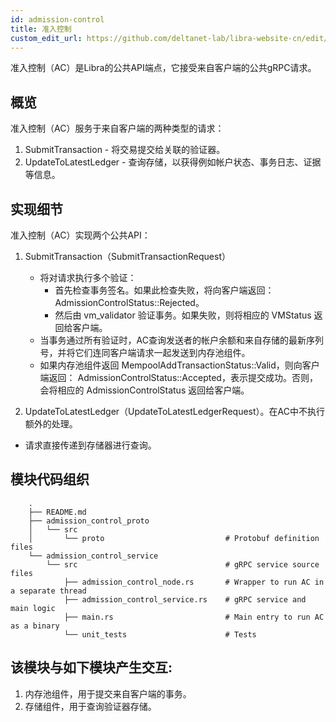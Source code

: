 ```yaml
---
id: admission-control
title: 准入控制
custom_edit_url: https://github.com/deltanet-lab/libra-website-cn/edit/master/admission_control/README.md
---
```


准入控制（AC）是Libra的公共API端点，它接受来自客户端的公共gRPC请求。

## 概览

准入控制（AC）服务于来自客户端的两种类型的请求：
1. SubmitTransaction - 将交易提交给关联的验证器。
2. UpdateToLatestLedger - 查询存储，以获得例如帐户状态、事务日志、证据等信息。

## 实现细节

准入控制（AC）实现两个公共API：
1. SubmitTransaction（SubmitTransactionRequest）
    * 将对请求执行多个验证：
        * 首先检查事务签名。如果此检查失败，将向客户端返回：AdmissionControlStatus::Rejected。
        * 然后由 vm_validator 验证事务。如果失败，则将相应的 VMStatus 返回给客户端。
    * 当事务通过所有验证时，AC查询发送者的帐户余额和来自存储的最新序列号，并将它们连同客户端请求一起发送到内存池组件。
    * 如果内存池组件返回 MempoolAddTransactionStatus::Valid，则向客户端返回： AdmissionControlStatus::Accepted，表示提交成功。否则，会将相应的 AdmissionControlStatus 返回给客户端。

2. UpdateToLatestLedger（UpdateToLatestLedgerRequest）。在AC中不执行额外的处理。
* 请求直接传递到存储器进行查询。


## 模块代码组织
```
    .
    ├── README.md
    ├── admission_control_proto
    │   └── src
    │       └── proto                           # Protobuf definition files
    └── admission_control_service
        └── src                                 # gRPC service source files
            ├── admission_control_node.rs       # Wrapper to run AC in a separate thread
            ├── admission_control_service.rs    # gRPC service and main logic
            ├── main.rs                         # Main entry to run AC as a binary
            └── unit_tests                      # Tests
```

## 该模块与如下模块产生交互:

1. 内存池组件，用于提交来自客户端的事务。
2. 存储组件，用于查询验证器存储。
